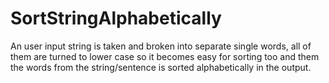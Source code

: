 # SortStringAlphabetically
An user input string is taken and broken into separate single words, all of them are turned to lower case so it becomes easy for sorting too and them the words from the string/sentence is sorted alphabetically in the output.
